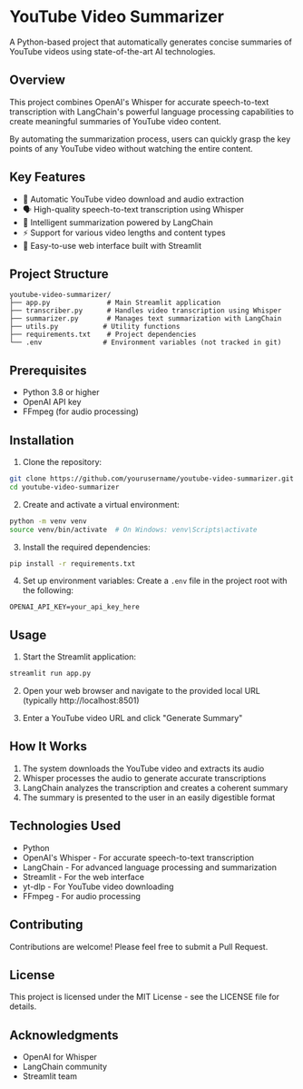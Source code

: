 # YouTube Video Summarizer

A Python-based project that automatically generates concise summaries of YouTube videos using state-of-the-art AI technologies.

## Overview
This project combines OpenAI's Whisper for accurate speech-to-text transcription with LangChain's powerful language processing capabilities to create meaningful summaries of YouTube video content. 

By automating the summarization process, users can quickly grasp the key points of any YouTube video without watching the entire content.

## Key Features
- 🎥 Automatic YouTube video download and audio extraction
- 🗣️ High-quality speech-to-text transcription using Whisper
- 🤖 Intelligent summarization powered by LangChain
- ⚡ Support for various video lengths and content types
- 🎯 Easy-to-use web interface built with Streamlit

## Project Structure
```
youtube-video-summarizer/
├── app.py              # Main Streamlit application
├── transcriber.py      # Handles video transcription using Whisper
├── summarizer.py       # Manages text summarization with LangChain
├── utils.py           # Utility functions
├── requirements.txt    # Project dependencies
└── .env               # Environment variables (not tracked in git)
```

## Prerequisites
- Python 3.8 or higher
- OpenAI API key
- FFmpeg (for audio processing)

## Installation

1. Clone the repository:
```bash
git clone https://github.com/yourusername/youtube-video-summarizer.git
cd youtube-video-summarizer
```

2. Create and activate a virtual environment:
```bash
python -m venv venv
source venv/bin/activate  # On Windows: venv\Scripts\activate
```

3. Install the required dependencies:
```bash
pip install -r requirements.txt
```

4. Set up environment variables:
Create a `.env` file in the project root with the following:
```
OPENAI_API_KEY=your_api_key_here
```

## Usage

1. Start the Streamlit application:
```bash
streamlit run app.py
```

2. Open your web browser and navigate to the provided local URL (typically http://localhost:8501)

3. Enter a YouTube video URL and click "Generate Summary"

## How It Works
1. The system downloads the YouTube video and extracts its audio
2. Whisper processes the audio to generate accurate transcriptions
3. LangChain analyzes the transcription and creates a coherent summary
4. The summary is presented to the user in an easily digestible format

## Technologies Used
- Python
- OpenAI's Whisper - For accurate speech-to-text transcription
- LangChain - For advanced language processing and summarization
- Streamlit - For the web interface
- yt-dlp - For YouTube video downloading
- FFmpeg - For audio processing

## Contributing
Contributions are welcome! Please feel free to submit a Pull Request.

## License
This project is licensed under the MIT License - see the LICENSE file for details.

## Acknowledgments
- OpenAI for Whisper
- LangChain community
- Streamlit team
